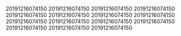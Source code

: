 20191216074150
20191216074150
20191216074150
20191216074150
20191216074150
20191216074150
20191216074150
20191216074150
20191216074150
20191216074150
20191216074150
20191216074150
20191216074150
20191216074150
20191216074150
